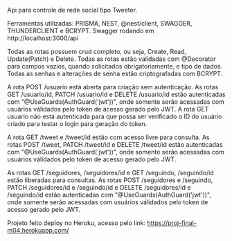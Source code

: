 Api para controle de rede social tipo Tweeter.

Ferramentas utilizadas: 
PRISMA, NEST, @nest/client, SWAGGER, THUNDERCLIENT e BCRYPT.
Swagger rodando em http://localhost:3000/api

Todas as rotas possuem crud completo, ou seja, Create, Read, Update(Patch) e Delete.
Todas as rotas estão validadas com @Decorator para campos vazios, quando solicitados obrigatoriamente, e tipo de dados.
Todas as senhas e alterações de senha estão criptografadas com BCRYPT.

A rota POST /usuario está aberta para criação sem autenticação. As rotas GET /usuario/id, PATCH /usuario/id e DELETE /usuario/id estão autenticadas com "@UseGuards(AuthGuard('jwt'))", onde somente serão acessadas com usuários válidados pelo token de acesso gerado pelo JWT. A rota GET usuario não está autenticada para que possa ser verificado o ID do usuário criado para testar o login para geração do token.

A rota GET /tweet e /tweet/id estão com acesso livre para consulta. As rotas POST /tweet, PATCH /tweet/id e DELETE /tweet/id estão autenticadas com "@UseGuards(AuthGuard('jwt'))", onde somente serão acessadas com usuários válidados pelo token de acesso gerado pelo JWT.

As rotas GET /seguidores, /seguidores/id e GET /seguindo, /seguindo/id estão liberadas para consultas. As rotas POST /seguidores e /seguindo, PATCH /seguidores/id e /seguindo/id e DELETE /seguidores/id e /seguindo/id estão autenticadas com "@UseGuards(AuthGuard('jwt'))", onde somente serão acessadas com usuários válidados pelo token de acesso gerado pelo JWT.

Projeto feito deploy no Heroku, acesso pelo link: https://proj-final-m04.herokuapp.com/
